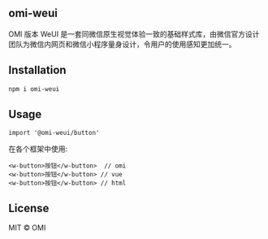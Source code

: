 ## omi-weui

OMI 版本 WeUI 是一套同微信原生视觉体验一致的基础样式库，由微信官方设计团队为微信内网页和微信小程序量身设计，令用户的使用感知更加统一。


## Installation

```bash
npm i omi-weui
```

## Usage

```tsx
import '@omi-weui/button'
```

在各个框架中使用:

```tsx
<w-button>按钮</w-button>  // omi
<w-button>按钮</w-button> // vue
<w-button>按钮</w-button> // html
```

## License

MIT © OMI
